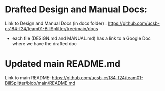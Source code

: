 # Drafted Design and Manual Docs:
Link to Design and Manual Docs (in docs folder) : https://github.com/ucsb-cs184-f24/team01-BillSplitter/tree/main/docs 
- each file (DESIGN.md and MANUAL.md) has a link to a Google Doc where we have the drafted doc

# Updated main README.md
Link to main README: https://github.com/ucsb-cs184-f24/team01-BillSplitter/blob/main/README.md
